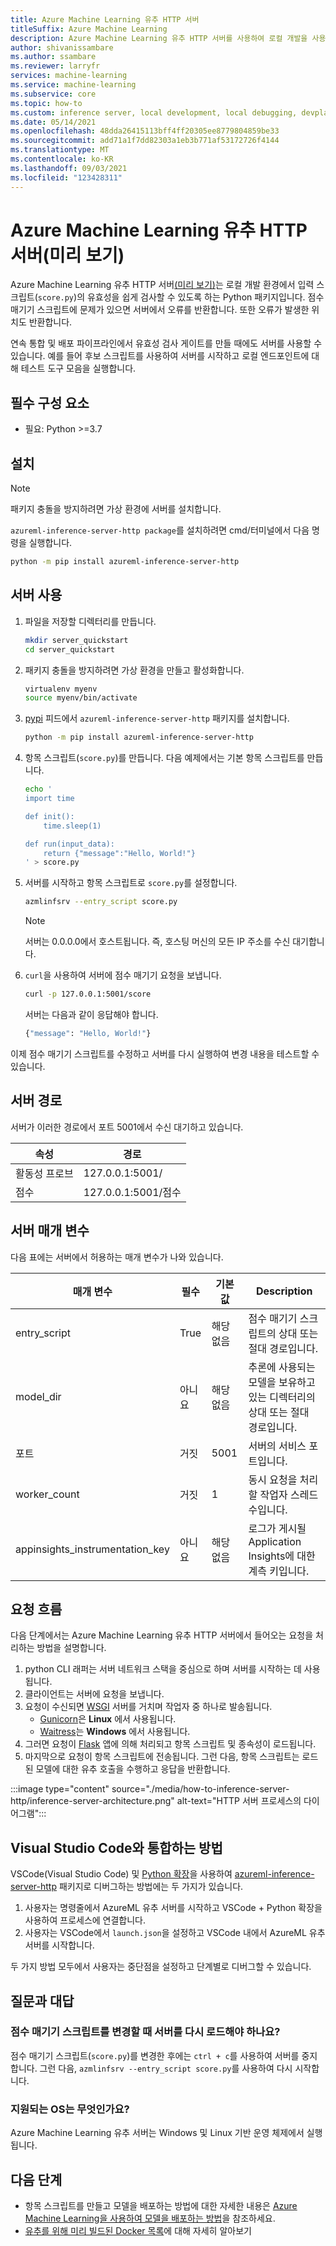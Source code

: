 ```yaml
---
title: Azure Machine Learning 유추 HTTP 서버
titleSuffix: Azure Machine Learning
description: Azure Machine Learning 유추 HTTP 서버를 사용하여 로컬 개발을 사용하도록 설정하는 방법을 알아봅니다.
author: shivanissambare
ms.author: ssambare
ms.reviewer: larryfr
services: machine-learning
ms.service: machine-learning
ms.subservice: core
ms.topic: how-to
ms.custom: inference server, local development, local debugging, devplatv2
ms.date: 05/14/2021
ms.openlocfilehash: 48dda26415113bff4ff20305ee8779804859be33
ms.sourcegitcommit: add71a1f7dd82303a1eb3b771af53172726f4144
ms.translationtype: MT
ms.contentlocale: ko-KR
ms.lasthandoff: 09/03/2021
ms.locfileid: "123428311"
---
```

# <a name="azure-machine-learning-inference-http-server-preview"></a>Azure Machine Learning 유추 HTTP 서버(미리 보기)

Azure Machine Learning 유추 HTTP 서버[(미리 보기)](https://azure.microsoft.com/support/legal/preview-supplemental-terms/)는 로컬 개발 환경에서 입력 스크립트(`score.py`)의 유효성을 쉽게 검사할 수 있도록 하는 Python 패키지입니다. 점수 매기기 스크립트에 문제가 있으면 서버에서 오류를 반환합니다. 또한 오류가 발생한 위치도 반환합니다.

연속 통합 및 배포 파이프라인에서 유효성 검사 게이트를 만들 때에도 서버를 사용할 수 있습니다. 예를 들어 후보 스크립트를 사용하여 서버를 시작하고 로컬 엔드포인트에 대해 테스트 도구 모음을 실행합니다.

## <a name="prerequisites"></a>필수 구성 요소

- 필요: Python >=3.7

## <a name="installation"></a>설치

> [!NOTE]
> 패키지 충돌을 방지하려면 가상 환경에 서버를 설치합니다.

`azureml-inference-server-http package`를 설치하려면 cmd/터미널에서 다음 명령을 실행합니다.

```bash
python -m pip install azureml-inference-server-http
```

## <a name="use-the-server"></a>서버 사용

1. 파일을 저장할 디렉터리를 만듭니다.

    ```bash
    mkdir server_quickstart
    cd server_quickstart
    ```

1. 패키지 충돌을 방지하려면 가상 환경을 만들고 활성화합니다.

    ```bash
    virtualenv myenv
    source myenv/bin/activate
    ```

1. [pypi](https://pypi.org/project/azureml-inference-server-http/) 피드에서 `azureml-inference-server-http` 패키지를 설치합니다.

    ```bash
    python -m pip install azureml-inference-server-http
    ```

1. 항목 스크립트(`score.py`)를 만듭니다. 다음 예제에서는 기본 항목 스크립트를 만듭니다.

    ```bash
    echo '
    import time

    def init():
        time.sleep(1)

    def run(input_data):
        return {"message":"Hello, World!"}
    ' > score.py
    ```

1. 서버를 시작하고 항목 스크립트로 `score.py`를 설정합니다.

    ```bash
    azmlinfsrv --entry_script score.py
    ```

    > [!NOTE]
    > 서버는 0.0.0.0에서 호스트됩니다. 즉, 호스팅 머신의 모든 IP 주소를 수신 대기합니다.

1. `curl`을 사용하여 서버에 점수 매기기 요청을 보냅니다.

    ```bash
    curl -p 127.0.0.1:5001/score
    ```

    서버는 다음과 같이 응답해야 합니다.

    ```bash
    {"message": "Hello, World!"}
    ```

이제 점수 매기기 스크립트를 수정하고 서버를 다시 실행하여 변경 내용을 테스트할 수 있습니다.

## <a name="server-routes"></a>서버 경로

서버가 이러한 경로에서 포트 5001에서 수신 대기하고 있습니다.

| 속성 | 경로|
| --- | --- |
| 활동성 프로브 | 127.0.0.1:5001/|
| 점수 | 127.0.0.1:5001/점수|

## <a name="server-parameters"></a>서버 매개 변수

다음 표에는 서버에서 허용하는 매개 변수가 나와 있습니다.

| 매개 변수 | 필수 | 기본값 | Description |
| ---- | --- | ---- | ----|
| entry_script | True | 해당 없음 | 점수 매기기 스크립트의 상대 또는 절대 경로입니다.|
| model_dir | 아니요 | 해당 없음 | 추론에 사용되는 모델을 보유하고 있는 디렉터리의 상대 또는 절대 경로입니다.
| 포트 | 거짓 | 5001 | 서버의 서비스 포트입니다.|
| worker_count | 거짓 | 1 | 동시 요청을 처리할 작업자 스레드 수입니다. |
| appinsights_instrumentation_key | 아니요 | 해당 없음 | 로그가 게시될 Application Insights에 대한 계측 키입니다. |

## <a name="request-flow"></a>요청 흐름

다음 단계에서는 Azure Machine Learning 유추 HTTP 서버에서 들어오는 요청을 처리하는 방법을 설명합니다.

1. python CLI 래퍼는 서버 네트워크 스택을 중심으로 하며 서버를 시작하는 데 사용됩니다.
1. 클라이언트는 서버에 요청을 보냅니다.
1. 요청이 수신되면 [WSGI](https://www.fullstackpython.com/wsgi-servers.html) 서버를 거치며 작업자 중 하나로 발송됩니다.
    - [Gunicorn](https://docs.gunicorn.org/)은 __Linux__ 에서 사용됩니다.
    - [Waitress](https://docs.pylonsproject.org/projects/waitress/)는 __Windows__ 에서 사용됩니다.
1. 그러면 요청이 [Flask](https://flask.palletsprojects.com/) 앱에 의해 처리되고 항목 스크립트 및 종속성이 로드됩니다.
1. 마지막으로 요청이 항목 스크립트에 전송됩니다. 그런 다음, 항목 스크립트는 로드된 모델에 대한 유추 호출을 수행하고 응답을 반환합니다.

:::image type="content" source="./media/how-to-inference-server-http/inference-server-architecture.png" alt-text="HTTP 서버 프로세스의 다이어그램":::

## <a name="how-to-integrate-with-visual-studio-code"></a>Visual Studio Code와 통합하는 방법

VSCode(Visual Studio Code) 및 [Python 확장](https://marketplace.visualstudio.com/items?itemName=ms-python.python)을 사용하여 [azureml-inference-server-http](https://pypi.org/project/azureml-inference-server-http/) 패키지로 디버그하는 방법에는 두 가지가 있습니다. 

1. 사용자는 명령줄에서 AzureML 유추 서버를 시작하고 VSCode + Python 확장을 사용하여 프로세스에 연결합니다.
1. 사용자는 VSCode에서 `launch.json`을 설정하고 VSCode 내에서 AzureML 유추 서버를 시작합니다.

두 가지 방법 모두에서 사용자는 중단점을 설정하고 단계별로 디버그할 수 있습니다.

## <a name="frequently-asked-questions"></a>질문과 대답

### <a name="do-i-need-to-reload-the-server-when-changing-the-score-script"></a>점수 매기기 스크립트를 변경할 때 서버를 다시 로드해야 하나요?

점수 매기기 스크립트(`score.py`)를 변경한 후에는 `ctrl + c`를 사용하여 서버를 중지합니다. 그런 다음, `azmlinfsrv --entry_script score.py`를 사용하여 다시 시작합니다.

### <a name="which-os-is-supported"></a>지원되는 OS는 무엇인가요?

Azure Machine Learning 유추 서버는 Windows 및 Linux 기반 운영 체제에서 실행됩니다.

## <a name="next-steps"></a>다음 단계

* 항목 스크립트를 만들고 모델을 배포하는 방법에 대한 자세한 내용은 [Azure Machine Learning을 사용하여 모델을 배포하는 방법](how-to-deploy-and-where.md)을 참조하세요.
* [유추를 위해 미리 빌드된 Docker 목록](concept-prebuilt-docker-images-inference.md)에 대해 자세히 알아보기